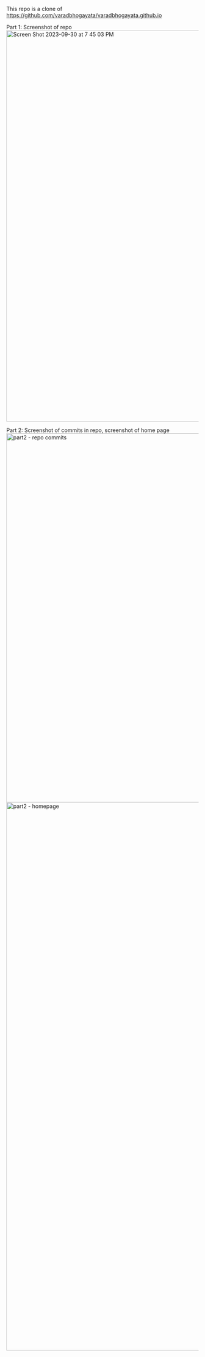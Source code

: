This repo is a clone of https://github.com/varadbhogayata/varadbhogayata.github.io

Part 1: Screenshot of repo
<img width="1026" alt="Screen Shot 2023-09-30 at 7 45 03 PM" src="https://github.com/eesha-d/eesha-d.github.io/assets/71955298/68a3c81c-e83a-4e42-8554-d0aa13ac3344">


Part 2: Screenshot of commits in repo, screenshot of home page
<img width="967" alt="part2 - repo commits" src="https://github.com/eesha-d/eesha-d.github.io/assets/71955298/eafbc25e-b953-4b5a-90fc-cc30e6d0e3b6">
<img width="1438" alt="part2 - homepage" src="https://github.com/eesha-d/eesha-d.github.io/assets/71955298/e661f0d5-4dc5-46ae-8628-c75ee0f89bb7">
